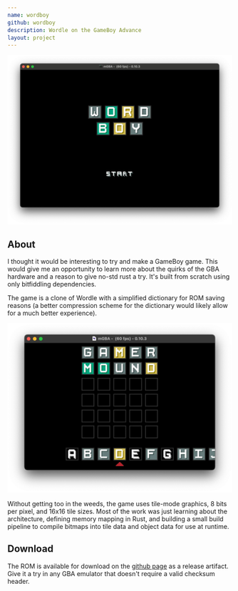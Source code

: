 ```yaml
---
name: wordboy
github: wordboy
description: Wordle on the GameBoy Advance
layout: project
---
```


![Screenshot of Wordboy](/assets/screenshots/wordboy-01.webp)

## About

I thought it would be interesting to try and make a GameBoy game. This would
give me an opportunity to learn more about the quirks of the GBA hardware
and a reason to give no-std rust a try. It's built from scratch using only
bitfiddling dependencies.

The game is a clone of Wordle with a simplified dictionary for ROM saving reasons (a
better compression scheme for the dictionary would likely allow for a much better
experience).

![Screenshot of Wordboy](/assets/screenshots/wordboy-02.webp)

Without getting too in the weeds, the game uses tile-mode graphics, 8 bits per pixel,
and 16x16 tile sizes. Most of the work was just learning about the architecture,
defining memory mapping in Rust, and building a small build pipeline to compile
bitmaps into tile data and object data for use at runtime.

## Download

The ROM is available for download on the [github page](https://github.com/ryanwebber/wordboy) as a release artifact. Give it a
try in any GBA emulator that doesn't require a valid checksum header.
